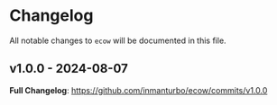 # Changelog

All notable changes to `ecow` will be documented in this file.

## v1.0.0 - 2024-08-07

**Full Changelog**: https://github.com/inmanturbo/ecow/commits/v1.0.0

